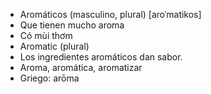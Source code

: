 - Aromáticos (masculino, plural) [aɾoˈmatikos]
- Que tienen mucho aroma
- Có mùi thơm
- Aromatic (plural)
- Los ingredientes aromáticos dan sabor.
- Aroma, aromática, aromatizar
- Griego: arōma